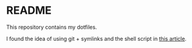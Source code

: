 # README 

This repository contains my dotfiles. 

I found the idea of using git + symlinks and the shell script in [this article](https://medium.com/better-programming/managing-your-dotfiles-with-git-4dee603a19a2).

